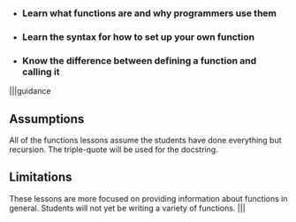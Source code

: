 * ### Learn what functions are and why programmers use them
* ### Learn the syntax for how to set up your own function
* ### Know the difference between defining a function and calling it

|||guidance
## Assumptions
All of the functions lessons assume the students have done everything but recursion. The triple-quote will be used for the docstring.

## Limitations
These lessons are more focused on providing information about functions in general. Students will not yet be writing a variety of functions.
|||
